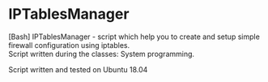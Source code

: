 # IPTablesManager
[Bash] IPTablesManager - script which help you to create and setup simple firewall configuration using iptables.  
Script written during the classes: System programming.  

Script written and tested on Ubuntu 18.04  
